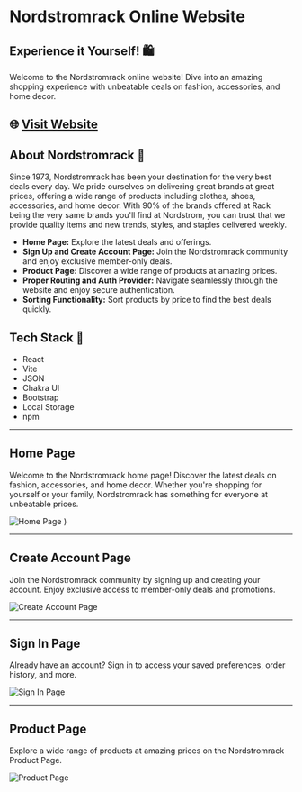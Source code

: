 # Nordstromrack Online Website

## Experience it Yourself! 🛍️

Welcome to the Nordstromrack online website! Dive into an amazing shopping experience with unbeatable deals on fashion, accessories, and home decor.
## 🌐 [Visit Website](https://nordstromrack-clone-project.netlify.app)

## About Nordstromrack 🛒

Since 1973, Nordstromrack has been your destination for the very best deals every day. We pride ourselves on delivering great brands at great prices, offering a wide range of products including clothes, shoes, accessories, and home decor. With 90% of the brands offered at Rack being the very same brands you'll find at Nordstrom, you can trust that we provide quality items and new trends, styles, and staples delivered weekly.

- **Home Page:** Explore the latest deals and offerings.
- **Sign Up and Create Account Page:** Join the Nordstromrack community and enjoy exclusive member-only deals.
- **Product Page:** Discover a wide range of products at amazing prices.
- **Proper Routing and Auth Provider:** Navigate seamlessly through the website and enjoy secure authentication.
- **Sorting Functionality:** Sort products by price to find the best deals quickly.

## Tech Stack 🚀

- React
- Vite
- JSON
- Chakra UI
- Bootstrap
- Local Storage
- npm

---

## Home Page

Welcome to the Nordstromrack home page! Discover the latest deals on fashion, accessories, and home decor. Whether you're shopping for yourself or your family, Nordstromrack has something for everyone at unbeatable prices.

![Home Page](![image](https://github.com/mradulgarg/nordstromrack-clone/assets/81671161/89b36492-a5fd-4b53-967e-8a64b1b4c577)
)
)

---

## Create Account Page

Join the Nordstromrack community by signing up and creating your account. Enjoy exclusive access to member-only deals and promotions.

![Create Account Page](![image](https://github.com/mradulgarg/nordstromrack-clone/assets/81671161/68f5b887-e41d-4da7-9221-9b7590ba0f28)
)

---

## Sign In Page

Already have an account? Sign in to access your saved preferences, order history, and more.

![Sign In Page](![image](https://github.com/mradulgarg/nordstromrack-clone/assets/81671161/423366c1-f461-4091-bf3f-aff10a65f0a3)
)

---

## Product Page

Explore a wide range of products at amazing prices on the Nordstromrack Product Page.

![Product Page](![image](https://github.com/mradulgarg/nordstromrack-clone/assets/81671161/121de672-eab6-4059-baf3-4810748cc691)
)
